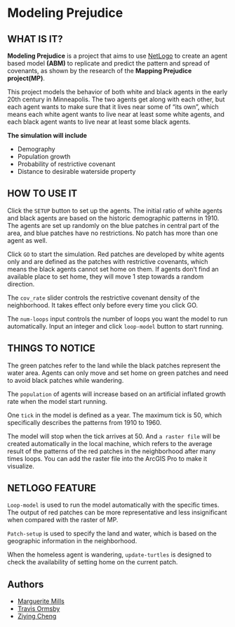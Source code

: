 # Modeling Prejudice


## WHAT IS IT?

**Modeling Prejudice** is a project that aims to use [NetLogo](http://ccl.northwestern.edu/netlogo/) to create an agent based model **(ABM)** to replicate and predict the pattern and spread of covenants, as shown by the research of the **Mapping Prejudice project(MP)**.

This project models the behavior of both white and black agents in the early 20th century in Minneapolis. The two agents get along with each other, but each agent wants to make sure that it lives near some of “its own”, which means each white agent wants to live near at least some white agents, and each black agent wants to live near at least some black agents.

**The simulation  will include**
- Demography
- Population growth
- Probability of restrictive covenant
- Distance to desirable waterside property

## HOW TO USE IT

Click the `SETUP` button to set up the agents. The initial ratio of white agents and black agents are based on the historic demographic patterns in 1910. The agents are set up randomly on the blue patches in central part of the area, and blue patches have no restrictions. No patch has more than one agent as well.

Click `GO` to start the simulation. Red patches are developed by white agents only and are defined as the patches with restrictive covenants, which means the black agents cannot set home on them. If agents don’t find an available place to set home, they will move 1 step towards a random direction.

The `cov_rate` slider controls the restrictive covenant density of the neighborhood. It takes effect only before every time you click GO.

The `num-loops` input controls the number of loops you want the model to run automatically. Input an integer and click `loop-model` button to start running.

## THINGS TO NOTICE

The green patches refer to the land while the black patches represent the water area. Agents can only move and set home on green patches and need to avoid black patches while wandering. 

The `population` of agents will increase based on an artificial inflated growth rate when the model start running.

One `tick` in the model is defined as a year. The maximum tick is 50, which specifically describes the patterns from 1910 to 1960. 

The model will stop when the tick arrives at 50. And `a raster file` will be created automatically in the local machine, which refers to the average result of the patterns of the red patches in the neighborhood after many times loops. You can add the raster file into the ArcGIS Pro to make it visualize.



## NETLOGO FEATURE
`Loop-model` is used to run the model automatically with the specific times. The output of red patches can be more representative and less insignificant when compared with the raster of MP.

`Patch-setup` is used to specify the land and water, which is based on the geographic information in the neighborhood.

When the homeless agent is wandering, `update-turtles` is designed to check the availability of setting home on the current patch.


## Authors
- [Marguerite Mills](https://github.com/millsm278)
- [Travis Ormsby](https://github.com/travisormsby)
- [Ziying Cheng](https://github.com/Ziiiiing)
